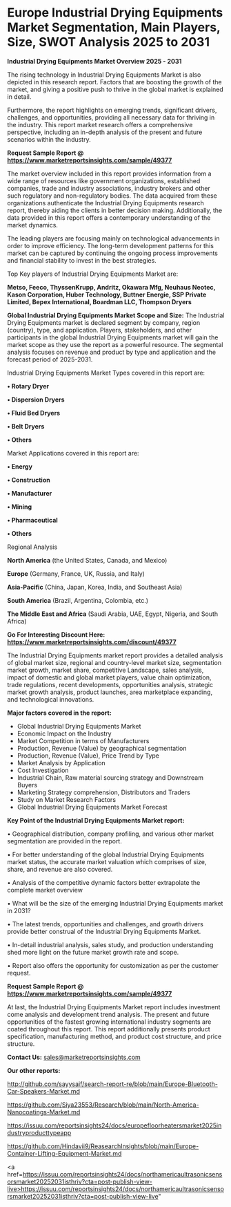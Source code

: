 # Europe Industrial Drying Equipments Market Segmentation, Main Players, Size, SWOT Analysis 2025 to 2031

<Strong> Industrial Drying Equipments Market Overview 2025 - 2031</strong>

The rising technology in Industrial Drying Equipments Market is also depicted in this research report. Factors that are boosting the growth of the market, and giving a positive push to thrive in the global market is explained in detail.

Furthermore, the report highlights on emerging trends, significant drivers, challenges, and opportunities, providing all necessary data for thriving in the industry. This report market research offers a comprehensive perspective, including an in-depth analysis of the present and future scenarios within the industry.

<strong>Request Sample Report @ <a href=https://www.marketreportsinsights.com/sample/49377>https://www.marketreportsinsights.com/sample/49377</a></strong>

The market overview included in this report provides information from a wide range of resources like government organizations, established companies, trade and industry associations, industry brokers and other such regulatory and non-regulatory bodies. The data acquired from these organizations authenticate the Industrial Drying Equipments research report, thereby aiding the clients in better decision making. Additionally, the data provided in this report offers a contemporary understanding of the market dynamics.

The leading players are focusing mainly on technological advancements in order to improve efficiency. The long-term development patterns for this market can be captured by continuing the ongoing process improvements and financial stability to invest in the best strategies.

Top Key players of Industrial Drying Equipments Market are:

<strong>Metso, Feeco, ThyssenKrupp, Andritz, Okawara Mfg, Neuhaus Neotec, Kason Corporation, Huber Technology, Buttner Energie, SSP Private Limited, Bepex International, Boardman LLC, Thompson Dryers</strong>

<strong><b>Global Industrial Drying Equipments Market Scope and Size:</b></strong>
The Industrial Drying Equipments market is declared segment by company, region (country), type, and application. Players, stakeholders, and other participants in the global Industrial Drying Equipments market will gain the market scope as they use the report as a powerful resource. The segmental analysis focuses on revenue and product by type and application and the forecast period of 2025-2031.

Industrial Drying Equipments Market Types covered in this report are:

<strong>•  Rotary Dryer

•  Dispersion Dryers

•  Fluid Bed Dryers

•  Belt Dryers

•  Others</strong>

Market Applications covered in this report are:

<strong>•  Energy

•  Construction

•  Manufacturer

•  Mining

•  Pharmaceutical

•  Others</strong> 

Regional Analysis

<strong>North America</strong> (the United States, Canada, and Mexico)

<strong>Europe</strong> (Germany, France, UK, Russia, and Italy)

<strong>Asia-Pacific</strong> (China, Japan, Korea, India, and Southeast Asia)

<strong>South America</strong> (Brazil, Argentina, Colombia, etc.)

<strong>The Middle East and Africa</strong> (Saudi Arabia, UAE, Egypt, Nigeria, and South Africa)

<strong>Go For Interesting Discount Here: <a href=https://www.marketreportsinsights.com/discount/49377>https://www.marketreportsinsights.com/discount/49377</a></strong>

The Industrial Drying Equipments market report provides a detailed analysis of global market size, regional and country-level market size, segmentation market growth, market share, competitive Landscape, sales analysis, impact of domestic and global market players, value chain optimization, trade regulations, recent developments, opportunities analysis, strategic market growth analysis, product launches, area marketplace expanding, and technological innovations.

<strong><b>Major factors covered in the report:</b></strong>
<ul>
  <li>Global Industrial Drying Equipments Market </li>
  <li>Economic Impact on the Industry</li>
  <li>Market Competition in terms of Manufacturers</li>
  <li>Production, Revenue (Value) by geographical segmentation</li>
  <li>Production, Revenue (Value), Price Trend by Type</li>
  <li>Market Analysis by Application</li>
  <li>Cost Investigation</li>
  <li>Industrial Chain, Raw material sourcing strategy and Downstream Buyers</li>
  <li>Marketing Strategy comprehension, Distributors and Traders</li>
  <li>Study on Market Research Factors</li>
  <li>Global Industrial Drying Equipments Market Forecast</li>
</ul>

<strong><b>Key Point of the Industrial Drying Equipments Market report:</b></strong>

• Geographical distribution, company profiling, and various other market segmentation are provided in the report.

• For better understanding of the global Industrial Drying Equipments market status, the accurate market valuation which comprises of size, share, and revenue are also covered.

• Analysis of the competitive dynamic factors better extrapolate the complete market overview

• What will be the size of the emerging Industrial Drying Equipments market in 2031?

• The latest trends, opportunities and challenges, and growth drivers provide better construal of the Industrial Drying Equipments Market.

• In-detail industrial analysis, sales study, and production understanding shed more light on the future market growth rate and scope.

• Report also offers the opportunity for customization as per the customer request.

<strong>Request Sample Report @ <a href=https://www.marketreportsinsights.com/sample/49377>https://www.marketreportsinsights.com/sample/49377</a></strong>

At last, the Industrial Drying Equipments Market report includes investment come analysis and development trend analysis. The present and future opportunities of the fastest growing international industry segments are coated throughout this report. This report additionally presents product specification, manufacturing method, and product cost structure, and price structure.

<strong>Contact Us:</strong>
sales@marketreportsinsights.com

<strong>Our other reports:</strong>

<a href=http://github.com/sayysaif/search-report-re/blob/main/Europe-Bluetooth-Car-Speakers-Market.md>http://github.com/sayysaif/search-report-re/blob/main/Europe-Bluetooth-Car-Speakers-Market.md</a>

<a href=https://github.com/Siya23553/Research/blob/main/North-America-Nanocoatings-Market.md>https://github.com/Siya23553/Research/blob/main/North-America-Nanocoatings-Market.md</a>

<a href=https://issuu.com/reportsinsights24/docs/europefloorheatersmarket2025industryproducttypeapp>https://issuu.com/reportsinsights24/docs/europefloorheatersmarket2025industryproducttypeapp</a>

<a href=https://github.com/Hindavii9/ReasearchInsights/blob/main/Europe-Container-Lifting-Equipment-Market.md>https://github.com/Hindavii9/ReasearchInsights/blob/main/Europe-Container-Lifting-Equipment-Market.md</a>

<a href=https://issuu.com/reportsinsights24/docs/northamericaultrasonicsensorsmarket20252031isthriv?cta=post-publish-view-live>https://issuu.com/reportsinsights24/docs/northamericaultrasonicsensorsmarket20252031isthriv?cta=post-publish-view-live</a>"
